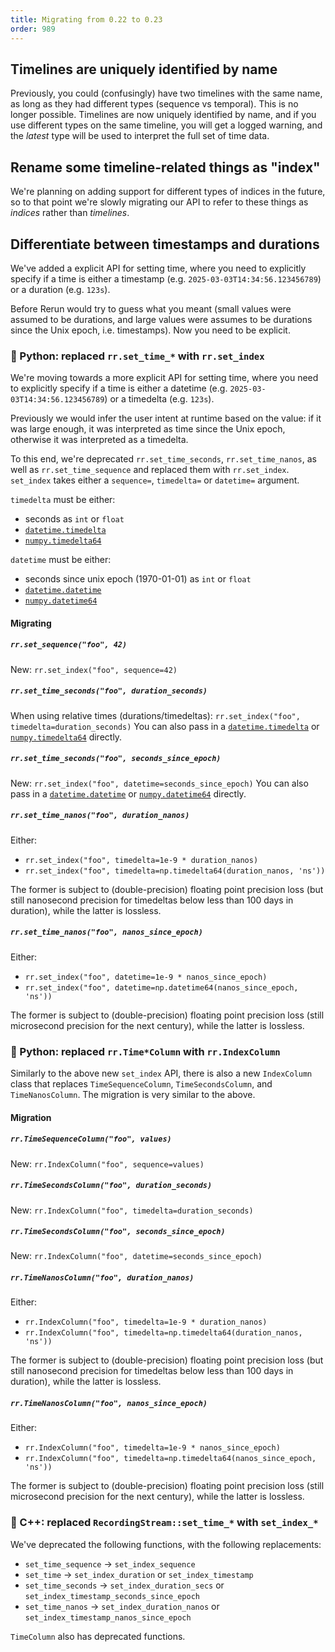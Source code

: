 ```yaml
---
title: Migrating from 0.22 to 0.23
order: 989
---
```


## Timelines are uniquely identified by name
Previously, you could (confusingly) have two timelines with the same name, as long as they had different types (sequence vs temporal).
This is no longer possible.
Timelines are now uniquely identified by name, and if you use different types on the same timeline, you will get a logged warning, and the _latest_ type will be used to interpret the full set of time data.

## Rename some timeline-related things as "index"
We're planning on adding support for different types of indices in the future, so to that point we're slowly migrating our API to refer to these things as _indices_ rather than _timelines_.

## Differentiate between timestamps and durations
We've added a explicit API for setting time, where you need to explicitly specify if a time is either a timestamp (e.g. `2025-03-03T14:34:56.123456789`) or a duration (e.g. `123s`).

Before Rerun would try to guess what you meant (small values were assumed to be durations, and large values were assumes to be durations since the Unix epoch, i.e. timestamps).
Now you need to be explicit.

### 🐍 Python: replaced `rr.set_time_*` with `rr.set_index`
We're moving towards a more explicit API for setting time, where you need to explicitly specify if a time is either a datetime (e.g. `2025-03-03T14:34:56.123456789`) or a timedelta (e.g. `123s`).

Previously we would infer the user intent at runtime based on the value: if it was large enough, it was interpreted as time since the Unix epoch, otherwise it was interpreted as a timedelta.

To this end, we're deprecated `rr.set_time_seconds`, `rr.set_time_nanos`, as well as `rr.set_time_sequence` and replaced them with `rr.set_index`.
`set_index` takes either a `sequence=`, `timedelta=` or `datetime=` argument.

`timedelta` must be either:
* seconds as `int` or `float`
* [`datetime.timedelta`](https://docs.python.org/3/library/datetime.html#datetime.timedelta)
* [`numpy.timedelta64`](https://numpy.org/doc/stable/reference/arrays.scalars.html#numpy.timedelta64)

`datetime` must be either:
* seconds since unix epoch (1970-01-01) as `int` or `float`
* [`datetime.datetime`](https://docs.python.org/3/library/datetime.html#datetime.datetime)
* [`numpy.datetime64`](https://numpy.org/doc/stable/reference/arrays.scalars.html#numpy.datetime64)

#### Migrating
##### `rr.set_sequence("foo", 42)`
New: `rr.set_index("foo", sequence=42)`

##### `rr.set_time_seconds("foo", duration_seconds)`
When using relative times (durations/timedeltas): `rr.set_index("foo", timedelta=duration_seconds)`
You can also pass in a [`datetime.timedelta`](https://docs.python.org/3/library/datetime.html#datetime.timedelta) or [`numpy.timedelta64`](https://numpy.org/doc/stable/reference/arrays.scalars.html#numpy.timedelta64) directly.

##### `rr.set_time_seconds("foo", seconds_since_epoch)`
New: `rr.set_index("foo", datetime=seconds_since_epoch)`
You can also pass in a [`datetime.datetime`](https://docs.python.org/3/library/datetime.html#datetime.datetime) or [`numpy.datetime64`](https://numpy.org/doc/stable/reference/arrays.scalars.html#numpy.datetime64) directly.

##### `rr.set_time_nanos("foo", duration_nanos)`
Either:
* `rr.set_index("foo", timedelta=1e-9 * duration_nanos)`
* `rr.set_index("foo", timedelta=np.timedelta64(duration_nanos, 'ns'))`

The former is subject to (double-precision) floating point precision loss (but still nanosecond precision for timedeltas below less than 100 days in duration), while the latter is lossless.

##### `rr.set_time_nanos("foo", nanos_since_epoch)`
Either:
* `rr.set_index("foo", datetime=1e-9 * nanos_since_epoch)`
* `rr.set_index("foo", datetime=np.datetime64(nanos_since_epoch, 'ns'))`

The former is subject to (double-precision) floating point precision loss (still microsecond precision for the next century), while the latter is lossless.


### 🐍 Python: replaced `rr.Time*Column` with `rr.IndexColumn`
Similarly to the above new `set_index` API, there is also a new `IndexColumn` class that replaces `TimeSequenceColumn`, `TimeSecondsColumn`, and `TimeNanosColumn`.
The migration is very similar to the above.

#### Migration
##### `rr.TimeSequenceColumn("foo", values)`
New: `rr.IndexColumn("foo", sequence=values)`

##### `rr.TimeSecondsColumn("foo", duration_seconds)`
New: `rr.IndexColumn("foo", timedelta=duration_seconds)`

##### `rr.TimeSecondsColumn("foo", seconds_since_epoch)`
New: `rr.IndexColumn("foo", datetime=seconds_since_epoch)`

##### `rr.TimeNanosColumn("foo", duration_nanos)`
Either:
* `rr.IndexColumn("foo", timedelta=1e-9 * duration_nanos)`
* `rr.IndexColumn("foo", timedelta=np.timedelta64(duration_nanos, 'ns'))`

The former is subject to (double-precision) floating point precision loss (but still nanosecond precision for timedeltas below less than 100 days in duration), while the latter is lossless.

##### `rr.TimeNanosColumn("foo", nanos_since_epoch)`
Either:
* `rr.IndexColumn("foo", timedelta=1e-9 * nanos_since_epoch)`
* `rr.IndexColumn("foo", timedelta=np.timedelta64(nanos_since_epoch, 'ns'))`

The former is subject to (double-precision) floating point precision loss (still microsecond precision for the next century), while the latter is lossless.

### 🌊 C++: replaced `RecordingStream::set_time_*` with `set_index_*`
We've deprecated the following functions, with the following replacements:
* `set_time_sequence` -> `set_index_sequence`
* `set_time` -> `set_index_duration` or `set_index_timestamp`
* `set_time_seconds` -> `set_index_duration_secs` or `set_index_timestamp_seconds_since_epoch`
* `set_time_nanos` -> `set_index_duration_nanos` or `set_index_timestamp_nanos_since_epoch`

`TimeColumn` also has deprecated functions.

